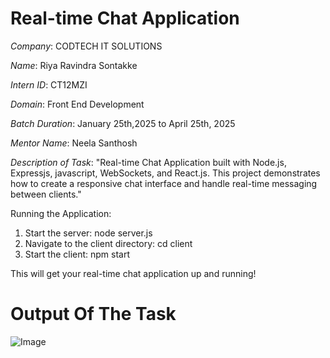 # Real-time Chat Application

*Company*: CODTECH IT SOLUTIONS

*Name*: Riya Ravindra Sontakke

*Intern ID*: CT12MZI

*Domain*: Front End Development

*Batch Duration*: January 25th,2025 to April 25th, 2025

*Mentor Name*: Neela Santhosh

*Description of Task*: "Real-time Chat Application built with Node.js, Expressjs, javascript, WebSockets, and React.js. This project demonstrates how to create a responsive chat interface and handle real-time messaging between clients."

Running the Application:
1. Start the server: node server.js
2. Navigate to the client directory: cd client
3. Start the client: npm start
   
This will get your real-time chat application up and running!

#  Output Of The Task

![Image](https://github.com/user-attachments/assets/7a864794-c82a-4077-9885-976116473f32)
